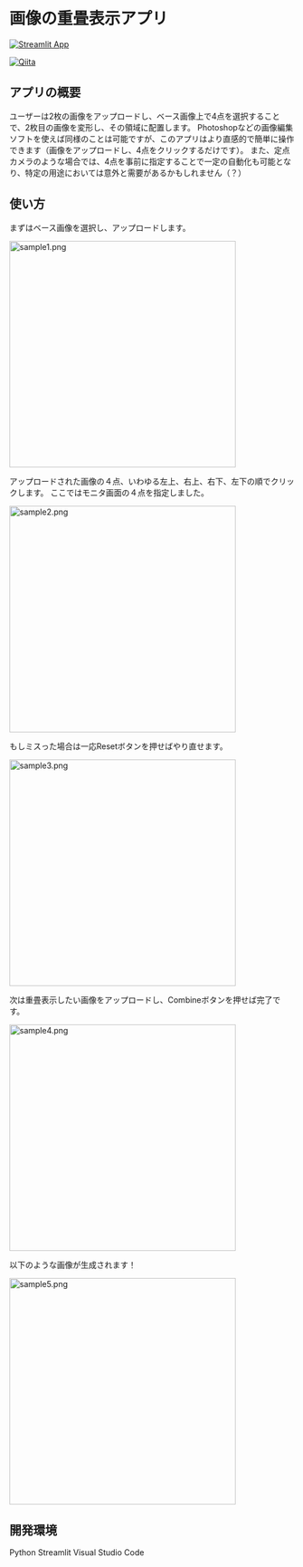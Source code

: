 # 画像の重畳表示アプリ

[![Streamlit App](https://static.streamlit.io/badges/streamlit_badge_black_white.svg)](https://app-image-overlap-8nawuvdelmjb5xfgk9z7bj.streamlit.app/)

[![Qiita](https://simpleicons.org/icons/qiita.svg)](https://qiita.com/yorul/items/d1b0a6a774499ced21ef)

## アプリの概要
ユーザーは2枚の画像をアップロードし、ベース画像上で4点を選択することで、2枚目の画像を変形し、その領域に配置します。
Photoshopなどの画像編集ソフトを使えば同様のことは可能ですが、このアプリはより直感的で簡単に操作できます（画像をアップロードし、4点をクリックするだけです）。
また、定点カメラのような場合では、4点を事前に指定することで一定の自動化も可能となり、特定の用途においては意外と需要があるかもしれません（？）


## 使い方

まずはベース画像を選択し、アップロードします。

<img width="400" alt="sample1.png" src="https://qiita-image-store.s3.ap-northeast-1.amazonaws.com/0/3501427/8f862138-969e-3f8b-6b5c-a091393074fd.png">

アップロードされた画像の４点、いわゆる左上、右上、右下、左下の順でクリックします。
ここではモニタ画面の４点を指定しました。

<img width="400" alt="sample2.png" src="https://qiita-image-store.s3.ap-northeast-1.amazonaws.com/0/3501427/447b2f99-b53c-cc8e-1451-8d21f3b43a75.png">

もしミスった場合は一応Resetボタンを押せばやり直せます。

<img width="400" alt="sample3.png" src="https://qiita-image-store.s3.ap-northeast-1.amazonaws.com/0/3501427/ec65a758-e5e0-8551-2518-11201c6683be.png">

次は重畳表示したい画像をアップロードし、Combineボタンを押せば完了です。

<img width="400" alt="sample4.png" src="https://qiita-image-store.s3.ap-northeast-1.amazonaws.com/0/3501427/32d490bf-9543-e673-81ec-ed0b7818ce42.png">

以下のような画像が生成されます！

<img width="400" alt="sample5.png" src="https://qiita-image-store.s3.ap-northeast-1.amazonaws.com/0/3501427/32fca43d-9a33-6740-053d-c3af60bfe3c2.png">

## 開発環境
Python
Streamlit
Visual Studio Code

